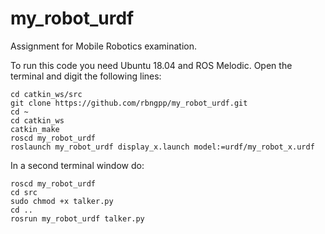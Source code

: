 # my_robot_urdf
Assignment for Mobile Robotics examination. 

To run this code you need Ubuntu 18.04 and ROS Melodic.
Open the terminal and digit the following lines:

```
cd catkin_ws/src
git clone https://github.com/rbngpp/my_robot_urdf.git
cd ~
cd catkin_ws
catkin_make
roscd my_robot_urdf
roslaunch my_robot_urdf display_x.launch model:=urdf/my_robot_x.urdf
```
In a second terminal window do:
```
roscd my_robot_urdf
cd src
sudo chmod +x talker.py
cd ..
rosrun my_robot_urdf talker.py
```

